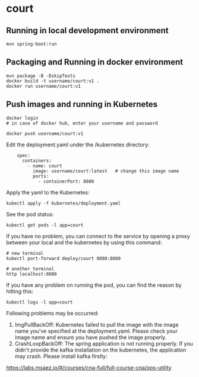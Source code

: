 # court

## Running in local development environment

```
mvn spring-boot:run
```

## Packaging and Running in docker environment

```
mvn package -B -DskipTests
docker build -t username/court:v1 .
docker run username/court:v1
```

## Push images and running in Kubernetes
 
```
docker login 
# in case of docker hub, enter your username and password

docker push username/court:v1
```

Edit the deployment.yaml under the /kubernetes directory:
```
    spec:
      containers:
        - name: court
          image: username/court:latest   # change this image name
          ports:
            - containerPort: 8080

```

Apply the yaml to the Kubernetes:
```
kubectl apply -f kubernetes/deployment.yaml
```

See the pod status:
```
kubectl get pods -l app=court
```

If you have no problem, you can connect to the service by opening a proxy between your local and the kubernetes by using this command:
```
# new terminal
kubectl port-forward deploy/court 8080:8080

# another terminal
http localhost:8080
```

If you have any problem on running the pod, you can find the reason by hitting this:
```
kubectl logs -l app=court
```

Following problems may be occurred:

1. ImgPullBackOff:  Kubernetes failed to pull the image with the image name you've specified at the deployment.yaml. Please check your image name and ensure you have pushed the image properly.
1. CrashLoopBackOff: The spring application is not running properly. If you didn't provide the kafka installation on the kubernetes, the application may crash. Please install kafka firstly:

https://labs.msaez.io/#/courses/cna-full/full-course-cna/ops-utility

